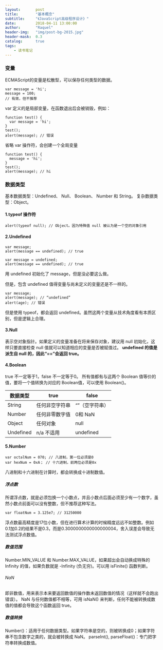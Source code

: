```yaml
---
layout:       post
title:        "基本概念"
subtitle:     "《JavaScript高级程序设计》"
date:         2018-04-11 13:00:00
author:       "Raquel"
header-img:   "img/post-bg-2015.jpg"
header-mask:  0.3
catalog:      true
tags:
    - 读书笔记
---
```


### 变量

ECMAScript的变量是松散型，可以保存任何类型的数据。
```
var message = 'hi';
message = 100;
// 有效，但不推荐
```

var 定义的是局部变量，在函数退出后会被销毁，例如：
```
function test() {
  var message = 'hi';
}
test();
alert(message); // 错误
```

省略 var 操作符，会创建一个全局变量
```
function test() {
  message = 'hi';
}
test();
alert(message); // hi
```

### 数据类型

基本数据类型：Undefined、 Null、 Boolean、 Number 和 String。
复杂数据类型：Object。

#### 1.typeof 操作符

```
alert(typeof null); // Object。因为特殊值 null 被认为是一个空的对象引用
```

#### 2.Undefined

```
var message;
alert(message == undefined); // true
```
```
var message = undefined;
alert(message == undefined); // true
```
用 undefined 初始化了 message，但是没必要这么做。

但是，包含 undefined 值得变量与尚未定义的变量还是不一样的。
```
var message;
alert(message); // “undefined”
alert(age); // 错误
```
但是使用 typeof，都会返回 undefined。虽然这两个变量从技术角度看有本质区别，但是逻辑上合理。

#### 3.Null

表示空对象指针。如果定义的变量准备在将来保存对象，建议用 null 初始化，这样只要直接检查 null 值就可以知道相应的变量是否被赋值过。
**undefined 的值是派生自 null 的，因此“==”会返回 true。**

#### 4.Boolean

true 不一定等于1，false 不一定等于0。
所有值都有与这两个 Boolean 值等价的值，要将一个值转换为对应的 Boolean值，可以使用 Boolean()。

|    数据类型    |      true      |      false      |
| ------------- |  -------------  | -------------- |
|    String    |  任何非空字符串  |  “”（空字符串） |
|    Number    |  任何非零数字值  |  0和 NaN |
|    Object    |  任何对象  |  null |
|    Undefined   |  n/a 不适用  |  undefined |

#### 5.Number

```
var octalNum = 070; // 八进制，第一位必须是0
var hexNum = 0xA； // 十六进制，前两位必须是0x
```
八进制和十六进制在计算时，都会转换成十进制数值。

##### 浮点数
所谓浮点数，就是必须包换一个小数点，并且小数点后面必须至少有一个数字，虽然小数点前面可以没有整数，但不推荐这种写法。
```
var floatNum = 3.125e7; // 31250000
```
浮点数最高精度是17位小数，但在进行算术计算的时候精度远远不如整数。例如0.1加0.2的结果不是0.3，而是0.3000000000000000004，舍入误差会导致无法测试浮点数值。

##### 数值范围
Number.MIN_VALUE 和 Number.MAX_VALUE，如果超出会自动换成特殊的 Infinity 的值，如果负数就是 -Infinity (负无穷)。可以用 isFinite() 函数判断。

###### NaN
即非数值，用来表示本来要返回数值的操作数未返回数值的情况（这样就不会跑出错误）。
NaN 与任何数值都不相等，可用 isNaN() 来判断，任何不能被转换成数值的值都会导致这个函数返回 true。

##### 数值转换
Number()：适用于任何数据类型。如果字符串是空的，则被转换成0；如果字符串不包含数字之类的，就会被转换成 NaN。
parseInt(), parseFloat()：专门把字符串转换成数值。
